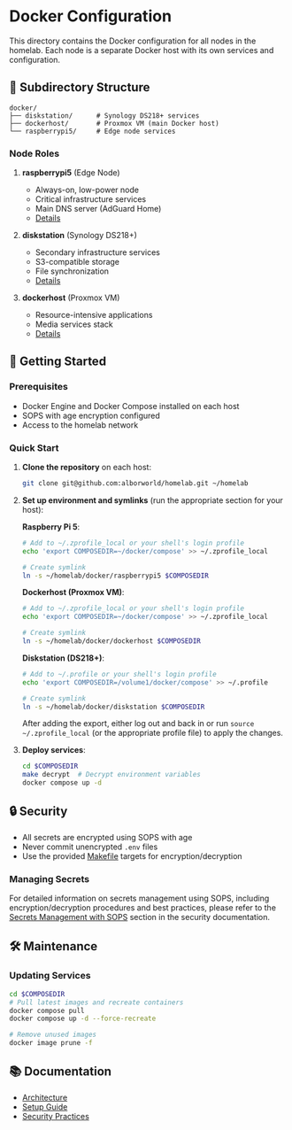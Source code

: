 # Docker Configuration

This directory contains the Docker configuration for all nodes in the homelab. Each node is a separate Docker host with its own services and configuration.

## 📁 Subdirectory Structure

```
docker/
├── diskstation/      # Synology DS218+ services
├── dockerhost/       # Proxmox VM (main Docker host)
└── raspberrypi5/     # Edge node services
```

### Node Roles

1. **raspberrypi5** (Edge Node)
   - Always-on, low-power node
   - Critical infrastructure services
   - Main DNS server (AdGuard Home)
   - [Details](raspberrypi5/README.md)

2. **diskstation** (Synology DS218+)
   - Secondary infrastructure services
   - S3-compatible storage
   - File synchronization
   - [Details](diskstation/README.md)

3. **dockerhost** (Proxmox VM)
   - Resource-intensive applications
   - Media services stack
   - [Details](dockerhost/README.md)

## 🔧 Getting Started

### Prerequisites
- Docker Engine and Docker Compose installed on each host
- SOPS with age encryption configured
- Access to the homelab network

### Quick Start

1. **Clone the repository** on each host:
   ```bash
   git clone git@github.com:alborworld/homelab.git ~/homelab
   ```

2. **Set up environment and symlinks** (run the appropriate section for your host):

   **Raspberry Pi 5**:
   ```bash
   # Add to ~/.zprofile_local or your shell's login profile
   echo 'export COMPOSEDIR=~/docker/compose' >> ~/.zprofile_local
   
   # Create symlink
   ln -s ~/homelab/docker/raspberrypi5 $COMPOSEDIR
   ```

   **Dockerhost (Proxmox VM)**:
   ```bash
   # Add to ~/.zprofile_local or your shell's login profile
   echo 'export COMPOSEDIR=~/docker/compose' >> ~/.zprofile_local
   
   # Create symlink
   ln -s ~/homelab/docker/dockerhost $COMPOSEDIR
   ```

   **Diskstation (DS218+)**:
   ```bash
   # Add to ~/.profile or your shell's login profile
   echo 'export COMPOSEDIR=/volume1/docker/compose' >> ~/.profile
   
   # Create symlink
   ln -s ~/homelab/docker/diskstation $COMPOSEDIR
   ```

   After adding the export, either log out and back in or run `source ~/.zprofile_local` (or the appropriate profile file) to apply the changes.

3. **Deploy services**:
   ```bash
   cd $COMPOSEDIR
   make decrypt  # Decrypt environment variables
   docker compose up -d
   ```

## 🔒 Security

- All secrets are encrypted using SOPS with age
- Never commit unencrypted `.env` files
- Use the provided [Makefile](../Makefile) targets for encryption/decryption

### Managing Secrets

For detailed information on secrets management using SOPS, including encryption/decryption procedures and best practices, please refer to the [Secrets Management with SOPS](../docs/SECURITY.md#secrets-management-with-sops) section in the security documentation.

## 🛠️ Maintenance

### Updating Services
```bash
cd $COMPOSEDIR
# Pull latest images and recreate containers
docker compose pull
docker compose up -d --force-recreate

# Remove unused images
docker image prune -f
```

## 📚 Documentation

- [Architecture](../docs/ARCHITECTURE.md)
- [Setup Guide](../docs/SETUP.md)
- [Security Practices](../docs/SECURITY.md)
